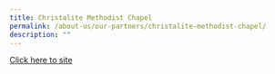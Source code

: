 ```yaml
---
title: Christalite Methodist Chapel
permalink: /about-us/our-partners/christalite-methodist-chapel/
description: ""
---
```

[Click here to site](https://www.christalitemc.org.sg/)